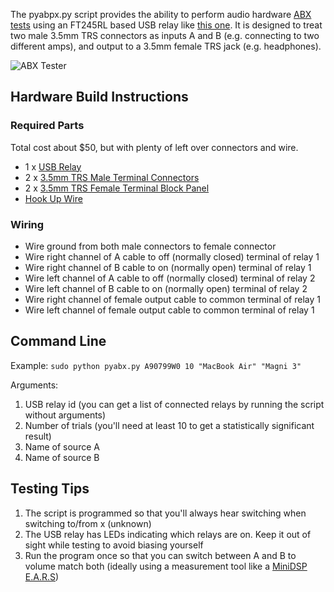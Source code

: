 The pyabpx.py script provides the ability to perform audio hardware [ABX tests](https://en.wikipedia.org/wiki/ABX_test)
using an FT245RL based USB relay like [this one](https://smile.amazon.com/gp/product/B074MPWFF3/ref=oh_aui_search_detailpage?ie=UTF8&psc=1).
It is designed to treat two male 3.5mm TRS connectors as inputs A and B (e.g.
connecting to two different amps), and output to a 3.5mm female TRS
jack (e.g. headphones).

![ABX Tester](https://i.imgur.com/4bAHfV4.jpg)

## Hardware Build Instructions
### Required Parts

Total cost about $50, but with plenty of left over connectors and wire.

- 1 x [USB Relay](https://smile.amazon.com/gp/product/B074MPWFF3/ref=oh_aui_search_detailpage?ie=UTF8&psc=1)
- 2 x [3.5mm TRS Male Terminal Connectors](https://smile.amazon.com/gp/product/B016W9P4N0)
- 2 x [3.5mm TRS Female Terminal Block Panel](https://smile.amazon.com/gp/product/B077XPSKQD)
- [Hook Up Wire](https://smile.amazon.com/gp/product/B01LH1G2IE)

### Wiring

- Wire ground from both male connectors to female connector
- Wire right channel of A cable to off (normally closed) terminal of relay 1
- Wire right channel of B cable to on (normally open) terminal of relay 1
- Wire left channel of A cable to off (normally closed) terminal of relay 2
- Wire left channel of B cable to on (normally open) terminal of relay 2
- Wire right channel of female output cable to common terminal of relay 1
- Wire left channel of female output cable to common terminal of relay 1

## Command Line

Example: `sudo python pyabx.py A90799W0 10 "MacBook Air" "Magni 3"`

Arguments:

1. USB relay id (you can get a list of connected relays by running the script without arguments)
2. Number of trials (you'll need at least 10 to get a statistically significant result)
3. Name of source A
4. Name of source B

## Testing Tips

1. The script is programmed so that you'll always hear switching when switching to/from x (unknown)
2. The USB relay has LEDs indicating which relays are on. Keep it out of sight while testing to avoid biasing yourself
3. Run the program once so that you can switch between A and B to volume match both (ideally using a measurement tool like a [MiniDSP E.A.R.S](https://www.minidsp.com/products/acoustic-measurement/ears-headphone-jig))
